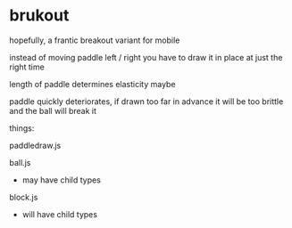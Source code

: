 brukout
=======

hopefully, a frantic breakout variant for mobile

instead of moving paddle left / right you have to draw it in place at just the right time

length of paddle determines elasticity maybe

paddle quickly deteriorates, if drawn too far in advance it will be too brittle and the ball will break it

things:

paddledraw.js

ball.js
 - may have child types
 
block.js
 - will have child types